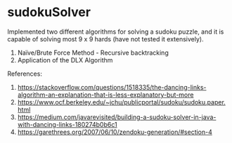 # sudokuSolver

Implemented two different algorithms for solving a sudoku puzzle, and it is capable of solving most 9 x 9 hards (have not tested it extensively).
1. Naïve/Brute Force Method - Recursive backtracking
2. Application of the DLX Algorithm 

References:

1. https://stackoverflow.com/questions/1518335/the-dancing-links-algorithm-an-explanation-that-is-less-explanatory-but-more
2. https://www.ocf.berkeley.edu/~jchu/publicportal/sudoku/sudoku.paper.html
3. https://medium.com/javarevisited/building-a-sudoku-solver-in-java-with-dancing-links-180274b0b6c1
4. https://garethrees.org/2007/06/10/zendoku-generation/#section-4
